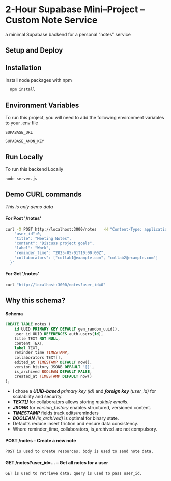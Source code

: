 
# 2-Hour Supabase Mini–Project – Custom Note Service


a minimal Supabase backend for a personal “notes” service


## Setup and Deploy
## Installation

Install node packages with npm

```bash
  npm install

```

    
## Environment Variables

To run this project, you will need to add the following environment variables to your .env file

`SUPABASE_URL`

`SUPABASE_ANON_KEY`

## Run Locally

To run this backend Locally

```bash
node server.js

```


## Demo CURL commands

*This is only demo data*

#### For Post '/notes'

``` bash
curl -X POST http://localhost:3000/notes   -H "Content-Type: application/json"   -d '{
    "user_id":0,
    "title": "Meeting Notes",
    "content": "Discuss project goals",
    "label": "Work",
    "reminder_time": "2025-05-01T10:00:00Z",
    "collaborators": ["collab1@example.com", "collab2@example.com"]
  }'
```

#### For Get '/notes'

```bash
curl "http://localhost:3000/notes?user_id=0"
```

## Why this schema?

#### Schema

```sql
CREATE TABLE notes (
    id UUID PRIMARY KEY DEFAULT gen_random_uuid(),
    user_id UUID REFERENCES auth.users(id),
    title TEXT NOT NULL,
    content TEXT,
    label TEXT,
    reminder_time TIMESTAMP,
    collaborators TEXT[],
    edited_at TIMESTAMP DEFAULT now(),
    version_history JSONB DEFAULT '[]',
    is_archived BOOLEAN DEFAULT FALSE,
    created_at TIMESTAMP DEFAULT now()
);
```

* I chose a ***UUID-based*** *primary key (id)* and ***foreign key*** *(user_id)* for scalability and security.
* ***TEXT[]*** for collaborators allows storing *multiple emails*.
* ***JSONB*** for *version_history* enables structured, versioned content. 
* ***TIMESTAMP*** fields track edits/reminders
* ***BOOLEAN*** *(is_archived)* is optimal for binary state.
* Defaults reduce insert friction and ensure data consistency.
* Where reminder_time, collaborators, is_archived are not compulsory.


#### POST /notes – Create a new note

    POST is used to create resources; body is used to send note data.

#### GET /notes?user_id=... – Get all notes for a user

    GET is used to retrieve data; query is used to pass user_id.





